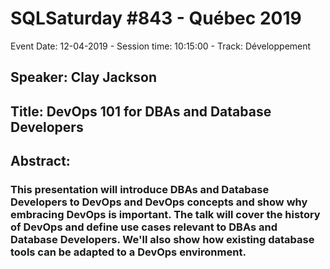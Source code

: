 # SQLSaturday #843 - Québec 2019
Event Date: 12-04-2019 - Session time: 10:15:00 - Track: Développement
## Speaker: Clay Jackson
## Title: DevOps 101 for DBAs and Database Developers
## Abstract:
### This presentation will introduce DBAs and Database Developers to DevOps and DevOps concepts and show why embracing DevOps is important.   The talk will cover the history of DevOps and define use cases relevant to DBAs and Database Developers.   We'll also show how existing database tools can be adapted to a DevOps environment.
